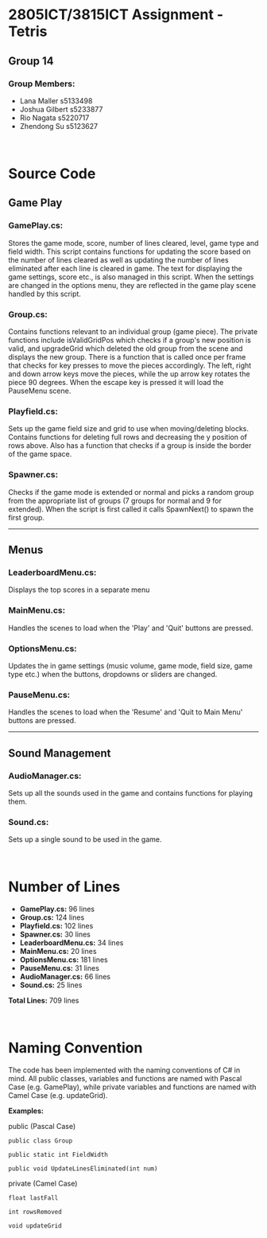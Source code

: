 # 2805ICT/3815ICT Assignment - Tetris

## Group 14

### Group Members:
- Lana Maller s5133498
- Joshua Gilbert s5233877
- Rio Nagata s5220717
- Zhendong Su s5123627

<br />

# Source Code

## Game Play
### GamePlay.cs:
Stores the game mode, score, number of lines cleared, level, game type and field width. This script contains functions for updating the score based on the number of lines cleared as well as updating the number of lines eliminated after each line is cleared in game. The text for displaying the game settings, score etc., is also managed in this script. When the settings are changed in the options menu, they are reflected in the game play scene handled by this script.
### Group.cs:
Contains functions relevant to an individual group (game piece). The private functions include isValidGridPos which checks if a group's new position is valid, and upgradeGrid which deleted the old group from the scene and displays the new group. There is a function that is called once per frame that checks for key presses to move the pieces accordingly. The left, right and down arrow keys move the pieces, while the up arrow key rotates the piece 90 degrees. When the escape key is pressed it will load the PauseMenu scene.
### Playfield.cs:
Sets up the game field size and grid to use when moving/deleting blocks. Contains functions for deleting full rows and decreasing the y position of rows above. Also has a function that checks if a group is inside the border of the game space.
### Spawner.cs:
Checks if the game mode is extended or normal and picks a random group from the appropriate list of groups (7 groups for normal and 9 for extended). When the script is first called it calls SpawnNext() to spawn the first group.

---
## Menus
### LeaderboardMenu.cs:
Displays the top scores in a separate menu
### MainMenu.cs:
Handles the scenes to load when the 'Play' and 'Quit' buttons are pressed.
### OptionsMenu.cs:
Updates the in game settings (music volume, game mode, field size, game type etc.) when the buttons, dropdowns or sliders are changed.
### PauseMenu.cs:
Handles the scenes to load when the 'Resume' and 'Quit to Main Menu' buttons are pressed.

---
## Sound Management
### AudioManager.cs:
Sets up all the sounds used in the game and contains functions for playing them.
### Sound.cs:
Sets up a single sound to be used in the game.

<br />

# Number of Lines
- **GamePlay.cs:** 96 lines
- **Group.cs:** 124 lines
- **Playfield.cs:** 102 lines
- **Spawner.cs:** 30 lines
- **LeaderboardMenu.cs:** 34 lines
- **MainMenu.cs:** 20 lines
- **OptionsMenu.cs:** 181 lines
- **PauseMenu.cs:** 31 lines
- **AudioManager.cs:** 66 lines
- **Sound.cs:** 25 lines

**Total Lines:** 709 lines

<br />

# Naming Convention
The code has been implemented with the naming conventions of C# in mind. All public classes, variables and functions are named with Pascal Case (e.g. GamePlay), while private variables and functions are named with Camel Case (e.g. updateGrid).

**Examples:**

public (Pascal Case)

`public class Group`

`public static int FieldWidth`

`public void UpdateLinesEliminated(int num)`

private (Camel Case)

`float lastFall`

`int rowsRemoved`

`void updateGrid`
